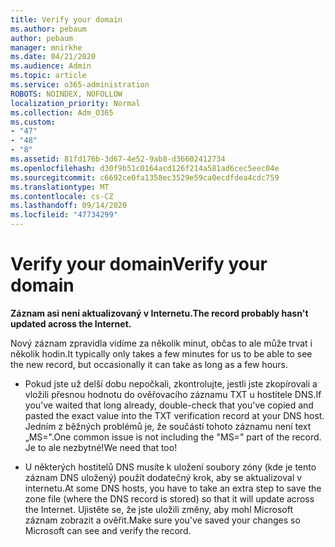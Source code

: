 ```yaml
---
title: Verify your domain
ms.author: pebaum
author: pebaum
manager: mnirkhe
ms.date: 04/21/2020
ms.audience: Admin
ms.topic: article
ms.service: o365-administration
ROBOTS: NOINDEX, NOFOLLOW
localization_priority: Normal
ms.collection: Adm_O365
ms.custom:
- "47"
- "48"
- "8"
ms.assetid: 81fd176b-3d67-4e52-9ab8-d36602412734
ms.openlocfilehash: d30f9b51c0164acd126f214a581ad6cec5eec04e
ms.sourcegitcommit: c6692ce0fa1358ec3529e59ca0ecdfdea4cdc759
ms.translationtype: MT
ms.contentlocale: cs-CZ
ms.lasthandoff: 09/14/2020
ms.locfileid: "47734299"
---
```

# <a name="verify-your-domain"></a><span data-ttu-id="d453c-102">Verify your domain</span><span class="sxs-lookup"><span data-stu-id="d453c-102">Verify your domain</span></span>

 <span data-ttu-id="d453c-103">**Záznam asi není aktualizovaný v Internetu.**</span><span class="sxs-lookup"><span data-stu-id="d453c-103">**The record probably hasn't updated across the Internet.**</span></span>
  
<span data-ttu-id="d453c-104">Nový záznam zpravidla vidíme za několik minut, občas to ale může trvat i několik hodin.</span><span class="sxs-lookup"><span data-stu-id="d453c-104">It typically only takes a few minutes for us to be able to see the new record, but occasionally it can take as long as a few hours.</span></span> 
  
- <span data-ttu-id="d453c-105">Pokud jste už delší dobu nepočkali, zkontrolujte, jestli jste zkopírovali a vložili přesnou hodnotu do ověřovacího záznamu TXT u hostitele DNS.</span><span class="sxs-lookup"><span data-stu-id="d453c-105">If you've waited that long already, double-check that you've copied and pasted the exact value into the TXT verification record at your DNS host.</span></span> <span data-ttu-id="d453c-106">Jedním z běžných problémů je, že součástí tohoto záznamu není text „MS=".</span><span class="sxs-lookup"><span data-stu-id="d453c-106">One common issue is not including the "MS=" part of the record.</span></span> <span data-ttu-id="d453c-107">Je to ale nezbytné!</span><span class="sxs-lookup"><span data-stu-id="d453c-107">We need that too!</span></span>

- <span data-ttu-id="d453c-108">U některých hostitelů DNS musíte k uložení soubory zóny (kde je tento záznam DNS uložený) použít dodatečný krok, aby se aktualizoval v internetu.</span><span class="sxs-lookup"><span data-stu-id="d453c-108">At some DNS hosts, you have to take an extra step to save the zone file (where the DNS record is stored) so that it will update across the Internet.</span></span> <span data-ttu-id="d453c-109">Ujistěte se, že jste uložili změny, aby mohl Microsoft záznam zobrazit a ověřit.</span><span class="sxs-lookup"><span data-stu-id="d453c-109">Make sure you've saved your changes so Microsoft can see and verify the record.</span></span>
